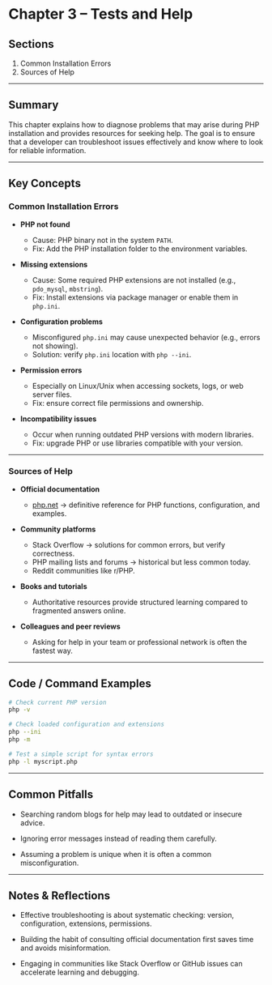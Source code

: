 # Chapter 3 – Tests and Help

## Sections
1. Common Installation Errors  
2. Sources of Help  

---

## Summary
This chapter explains how to diagnose problems that may arise during PHP installation and provides resources for seeking help. The goal is to ensure that a developer can troubleshoot issues effectively and know where to look for reliable information.  

---

## Key Concepts

### Common Installation Errors
- **PHP not found**  
  - Cause: PHP binary not in the system `PATH`.  
  - Fix: Add the PHP installation folder to the environment variables.  

- **Missing extensions**  
  - Cause: Some required PHP extensions are not installed (e.g., `pdo_mysql`, `mbstring`).  
  - Fix: Install extensions via package manager or enable them in `php.ini`.  

- **Configuration problems**  
  - Misconfigured `php.ini` may cause unexpected behavior (e.g., errors not showing).  
  - Solution: verify `php.ini` location with `php --ini`.  

- **Permission errors**  
  - Especially on Linux/Unix when accessing sockets, logs, or web server files.  
  - Fix: ensure correct file permissions and ownership.  

- **Incompatibility issues**  
  - Occur when running outdated PHP versions with modern libraries.  
  - Fix: upgrade PHP or use libraries compatible with your version.  

---

### Sources of Help
- **Official documentation**  
  - [php.net](https://www.php.net/) → definitive reference for PHP functions, configuration, and examples.  

- **Community platforms**  
  - Stack Overflow → solutions for common errors, but verify correctness.  
  - PHP mailing lists and forums → historical but less common today.  
  - Reddit communities like r/PHP.  

- **Books and tutorials**  
  - Authoritative resources provide structured learning compared to fragmented answers online.  

- **Colleagues and peer reviews**  
  - Asking for help in your team or professional network is often the fastest way.  

---

## Code / Command Examples

```bash
# Check current PHP version
php -v

# Check loaded configuration and extensions
php --ini
php -m

# Test a simple script for syntax errors
php -l myscript.php
```

---

## Common Pitfalls
- Searching random blogs for help may lead to outdated or insecure advice.

- Ignoring error messages instead of reading them carefully.

- Assuming a problem is unique when it is often a common misconfiguration.

---

## Notes & Reflections
- Effective troubleshooting is about systematic checking: version, configuration, extensions, permissions.

- Building the habit of consulting official documentation first saves time and avoids misinformation.

- Engaging in communities like Stack Overflow or GitHub issues can accelerate learning and debugging.